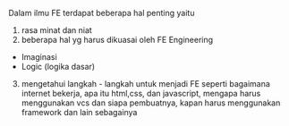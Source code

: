 Dalam ilmu FE terdapat beberapa hal penting yaitu

1. rasa minat dan niat
2. beberapa hal yg harus dikuasai oleh FE Engineering

- Imaginasi
- Logic (logika dasar)

3. mengetahui langkah - langkah untuk menjadi FE seperti bagaimana internet bekerja, apa itu html,css, dan javascript, mengapa harus menggunakan vcs dan siapa pembuatnya, kapan harus menggunakan framework dan lain sebagainya

